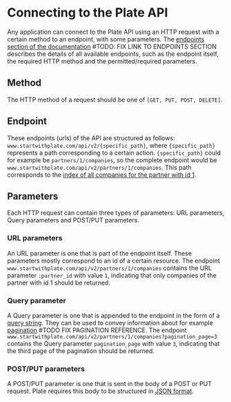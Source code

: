 # Connecting to the Plate API

Any application can connect to the Plate API using an HTTP request with a
certain method to an endpoint, with some parameters. The [endpoints section of
the documentation](#) #TODO: FIX LINK TO ENDPOINTS SECTION describes the details of
all available endpoints, such as the endpoint itself, the required HTTP method and
the permitted/required parameters.

## Method
The HTTP method of a request should be one of `[GET, PUT, POST, DELETE]`.

## Endpoint
These endpoints (urls) of the API are structured as follows: `www.startwithplate.com/api/v2/{specific_path}`,
where `{specific_path}` represents a path corresponding to a certain action.
`{specific_path}` could for example be `partners/1/companies`, so the complete endpoint would be
`www.startwithplate.com/api/v2/partners/1/companies`. This path corresponds to the [index of
all companies for the partner with id 1](#get-all-companies).

## Parameters
Each HTTP request can contain three types of parameters: URL parameters, Query
parameters and POST/PUT parameters.

### URL parameters
An URL parameter is one that is part of the endpoint itself. These parameters
mostly correspond to an id of a certain resource. The endpoint `www.startwithplate.com/api/v2/partners/1/companies`
contains the URL parameter `:partner_id` with value `1`, indicating that only
companies of the partner with id 1 should be returned.

### Query parameter
A Query parameter is one that is appended to the endpoint in the form of a [query string](https://en.wikipedia.org/wiki/Query_string).
They can be used to convey information about for example [pagination](#pagination) #TODO FIX PAGINATION REFERENCE.
The endpoint `www.startwithplate.com/api/v2/partners/1/companies?pagination_page=3`
contains the Query parameter `pagination_page` with value `3`, indicating that
the third page of the pagination should be returned.

### POST/PUT parameters
A POST/PUT parameter is one that is sent in the body of a POST or PUT request.
Plate requires this body to be structured in [JSON format](https://www.w3schools.com/js/js_json_syntax.asp).
